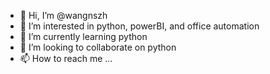 - 👋 Hi, I’m @wangnszh
- 👀 I’m interested in python, powerBI, and office automation
- 🌱 I’m currently learning python
- 💞️ I’m looking to collaborate on python
- 📫 How to reach me ...

<!---
wangnszh/wangnszh is a ✨ special ✨ repository because its `README.md` (this file) appears on your GitHub profile.
You can click the Preview link to take a look at your changes.
--->
